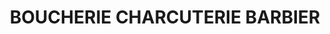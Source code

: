 ---
title: "BOUCHERIE CHARCUTERIE BARBIER"
url: /trun/boucherie-charcuterie-barbier/
shop: boucherie
---